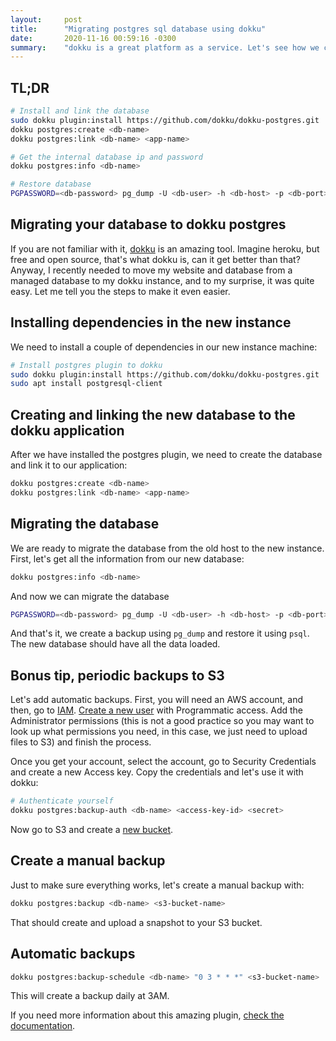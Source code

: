 ```yaml
---
layout:     post
title:      "Migrating postgres sql database using dokku"
date:       2020-11-16 00:59:16 -0300
summary:    "dokku is a great platform as a service. Let's see how we can use psql with it."
---
```


## TL;DR

```sh
# Install and link the database
sudo dokku plugin:install https://github.com/dokku/dokku-postgres.git
dokku postgres:create <db-name>
dokku postgres:link <db-name> <app-name>

# Get the internal database ip and password
dokku postgres:info <db-name>

# Restore database
PGPASSWORD=<db-password> pg_dump -U <db-user> -h <db-host> -p <db-port> <db-name> | psql -h <internal-db-ip> -U postgres <db-name>
```

## Migrating your database to dokku postgres

If you are not familiar with it, [dokku](http://dokku.viewdocs.io/dokku/) is an amazing tool. Imagine 
heroku, but free and open source, that's what dokku is, can it get better than that? Anyway, I recently 
needed to move my website and database from a managed database to my dokku instance, and to my surprise,
it was quite easy. Let me tell you the steps to make it even easier.

## Installing dependencies in the new instance

We need to install a couple of dependencies in our new instance machine:

```sh
# Install postgres plugin to dokku
sudo dokku plugin:install https://github.com/dokku/dokku-postgres.git
sudo apt install postgresql-client
```

## Creating and linking the new database to the dokku application

After we have installed the postgres plugin, we need to create the database 
and link it to our application:

```sh
dokku postgres:create <db-name>
dokku postgres:link <db-name> <app-name>
```

## Migrating the database

We are ready to migrate the database from the old host to the new instance. First, 
let's get all the information from our new database:

```sh
dokku postgres:info <db-name>
```

And now we can migrate the database

```sh
PGPASSWORD=<db-password> pg_dump -U <db-user> -h <db-host> -p <db-port> <db-name> | psql -h <internal-db-ip> -U postgres <db-name>
```

And that's it, we create a backup using `pg_dump` and restore it using `psql`. 
The new database should have all the data loaded.

## Bonus tip, periodic backups to S3

Let's add automatic backups. First, you will need an AWS account, and then,
go to [IAM](https://console.aws.amazon.com/iam/home?#/home). [Create a new user](https://console.aws.amazon.com/iam/home?#/users$new?step=details) with Programmatic access. Add the Administrator 
permissions (this is not a good practice so you may want to look up what permissions you need, 
in this case, we just need to upload files to S3) and finish the process.

Once you get your account, select the account, go to Security Credentials and 
create a new Access key. Copy the credentials and let's use it with dokku:

```sh
# Authenticate yourself
dokku postgres:backup-auth <db-name> <access-key-id> <secret>
```

Now go to S3 and create a [new bucket](https://s3.console.aws.amazon.com/s3/bucket/create?region=sa-east-1).

## Create a manual backup

Just to make sure everything works, let's create a manual backup with:

```sh
dokku postgres:backup <db-name> <s3-bucket-name>
```

That should create and upload a snapshot to your S3 bucket.

## Automatic backups

```sh
dokku postgres:backup-schedule <db-name> "0 3 * * *" <s3-bucket-name>
```

This will create a backup daily at 3AM.

If you need more information about this amazing plugin, [check the documentation](https://github.com/dokku/dokku-postgres).